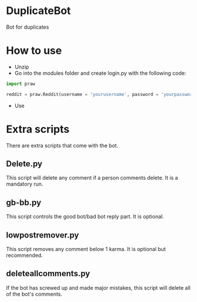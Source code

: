 # DuplicateBot
Bot for duplicates


# How to use

* Unzip
* Go into the modules folder and create login.py with the following code:

```python
import praw

reddit = praw.Reddit(username = 'yourusername', password = 'yourpassword', client_id = 'yourclientid', client_secret = 'yourclientsecret', user_agent='DuplicatesBot by /u/PokestarFan')
```




* Use

# Extra scripts

There are extra scripts that come with the bot.

## Delete.py

This script will delete any comment if a person comments delete. It is a mandatory run.

## gb-bb.py

This script controls the good bot/bad bot reply part. It is optional.

## lowpostremover.py

This script removes any comment below 1 karma. It is optional but recommended.

## deleteallcomments.py

If the bot has screwed up and made major mistakes, this script will delete all of the bot's comments.
